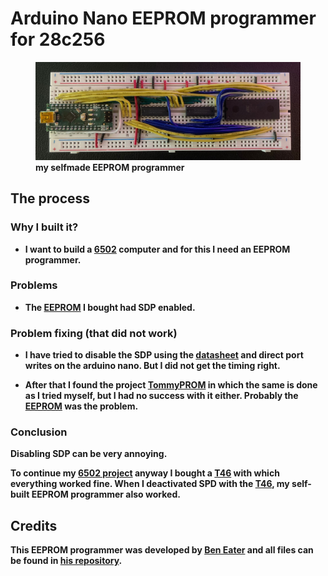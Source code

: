 # Arduino Nano EEPROM programmer for 28c256

<figure>
    <img src="/images/EEPROM-PROGRAMMER.jpg"
         alt="EEPROM-PROGRAMMER">
    <figcaption><b>my selfmade EEPROM programmer<b></figcaption>
</figure>

## The process

### Why I built it?

- I want to build a [6502](https://de.wikipedia.org/wiki/MOS_Technology_6502) computer and for this I need an EEPROM programmer. 

### Problems

- The [EEPROM](https://de.wikipedia.org/wiki/Electrically_Erasable_Programmable_Read-Only_Memory) I bought had SDP enabled. 

### Problem fixing (that did not work)

- I have tried to disable the SDP using the [datasheet](https://www.mouser.de/datasheet/2/268/doc0006-1108095.pdf) and direct port writes on the arduino nano. But I did not get the timing right.

- After that I found the project [TommyPROM](https://github.com/TomNisbet/TommyPROM/tree/master/unlock-ben-eater-hardware) in which the same is done as I tried myself, but I had no success with it either. Probably the [EEPROM](https://de.wikipedia.org/wiki/Electrically_Erasable_Programmable_Read-Only_Memory) was the problem.

### Conclusion

**Disabling SDP can be very annoying.**

To continue my [6502 project](https://github.com/LordofGhost/AB65G23) anyway I bought a [T46](https://de.aliexpress.com/item/1005004419320060.html?spm=a2g0o.order_list.order_list_main.5.bb4c5c5f8sayIM&gatewayAdapt=glo2deu) with which everything worked fine. When I deactivated SPD with the [T46](https://de.aliexpress.com/item/1005004419320060.html?spm=a2g0o.order_list.order_list_main.5.bb4c5c5f8sayIM&gatewayAdapt=glo2deu), my self-built EEPROM programmer also worked.

## Credits
This EEPROM programmer was developed by [Ben Eater](https://www.youtube.com/beneater) and all files can be found in [his repository](https://github.com/beneater/eeprom-programmer).